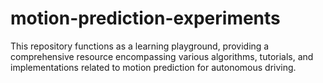 # motion-prediction-experiments
This repository functions as a learning playground, providing a comprehensive resource encompassing various algorithms, tutorials, and implementations related to motion prediction for autonomous driving.
